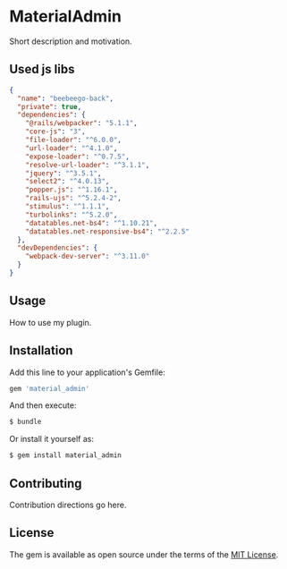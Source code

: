 # MaterialAdmin
Short description and motivation.

## Used js libs
```json
{
  "name": "beebeego-back",
  "private": true,
  "dependencies": {
    "@rails/webpacker": "5.1.1",
    "core-js": "3",
    "file-loader": "^6.0.0",
    "url-loader": "^4.1.0",
    "expose-loader": "^0.7.5",
    "resolve-url-loader": "^3.1.1",
    "jquery": "^3.5.1",
    "select2": "^4.0.13",
    "popper.js": "^1.16.1",
    "rails-ujs": "^5.2.4-2",
    "stimulus": "^1.1.1",
    "turbolinks": "^5.2.0",
    "datatables.net-bs4": "^1.10.21",
    "datatables.net-responsive-bs4": "^2.2.5"
  },
  "devDependencies": {
    "webpack-dev-server": "^3.11.0"
  }
}
```

## Usage
How to use my plugin.

## Installation
Add this line to your application's Gemfile:

```ruby
gem 'material_admin'
```

And then execute:
```bash
$ bundle
```

Or install it yourself as:
```bash
$ gem install material_admin
```

## Contributing
Contribution directions go here.

## License
The gem is available as open source under the terms of the [MIT License](https://opensource.org/licenses/MIT).
